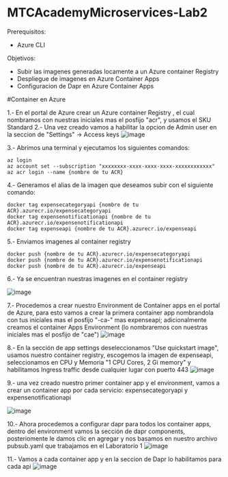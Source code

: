# MTCAcademyMicroservices-Lab2

Prerequisitos: 
* Azure CLI 

Objetivos:
* Subir las imagenes generadas locamente a un Azure container Registry 
* Despliegue de imagenes en Azure Container Apps 
* Configuracion de Dapr en Azure Container Apps

#Container en Azure

1.- En el portal de Azure crear un Azure container Registry , el cual nombramos con nuestras iniciales mas el posfijo "acr", y usamos el SKU Standard
2.- Una vez creado vamos a habilitar la opcion de Admin user en la seccion de "Settings" -> Access keys
![image](https://user-images.githubusercontent.com/31298167/213153237-4dfa1c09-41db-4036-927e-9c7782ea6eb8.png)

3.- Abrimos una terminal y ejecutamos los siguientes comandos:
```
az login
az account set --subscription "xxxxxxxx-xxxx-xxxx-xxxx-xxxxxxxxxxxx"
az acr login --name {nombre de tu ACR}
```
4.- Generamos el alias de la imagen que deseamos subir con el siguiente comando: 
```
docker tag expensecategoryapi {nombre de tu ACR}.azurecr.io/expensecategoryapi
docker tag expensenotificationapi {nombre de tu ACR}.azurecr.io/expensenotificationapi
docker tag expenseapi {nombre de tu ACR}.azurecr.io/expenseapi
```
5.- Enviamos imagenes al container registry 
```
docker push {nombre de tu ACR}.azurecr.io/expensecategoryapi
docker push {nombre de tu ACR}.azurecr.io/expensenotificationapi
docker push {nombre de tu ACR}.azurecr.io/expenseapi
```
6.- Ya se encuentran nuestras imagenes en el container registry

![image](https://user-images.githubusercontent.com/31298167/213156954-5a505aea-36bd-48cc-9d12-e0c6ce3cbd70.png)

7.- Procedemos a crear nuestro Environment de Container apps en el portal de Azure, para esto vamos a crear la primera container app nombrandola con tus iniciales mas el posfijo "-ca-" mas expenseapi; adicionalmente creamos el container Apps Environment (lo nombraremos con nuestras iniciales mas el posfijo de "cae")
![image](https://user-images.githubusercontent.com/31298167/213157683-39e0eea4-4416-4b11-8422-923f77bbb77f.png)

8.- En la sección de app settings deseleccionamos "Use quickstart image", usamos nuestro container registry, escogemos la imagen de expenseapi, seleccionamos en CPU y Memoria "1 CPU Cores, 2 Gi memory" y habilitamos Ingress traffic desde cualquier lugar con puerto 443
![image](https://user-images.githubusercontent.com/31298167/213158392-d2ba4409-fdbc-4c4a-84e6-72789722439c.png)

9.- una vez creado nuestro primer container app y el environment, vamos a crear un container app por cada servicio: expensecategoryapi y expensenotificationapi

![image](https://user-images.githubusercontent.com/31298167/213161062-89929383-7ab2-4745-bc7e-a315ae1a52b4.png)


10.- Ahora procedemos a configurar dapr para todos los container apps, dentro del environment vamos la sección de dapr components, posteriomente le damos clic en agregar y nos basamos en nuestro archivo pubsub.yaml que trabajamos en el Laboratorio 1 
![image](https://user-images.githubusercontent.com/31298167/213163165-cdc8aa79-1224-45b1-a710-3a598011a9ed.png)

11.- Vamos a cada container app y en la seccion de Dapr lo habilitamos para cada api
![image](https://user-images.githubusercontent.com/31298167/213163782-c722520d-9f64-40b1-9d25-77d7f116d9dc.png)
